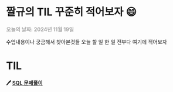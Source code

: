 # 짤규의 TIL 꾸준히 적어보자 😄

**<span style="color:gray; opacity:0.7;">오늘의 날짜: 2024년 11월 19일</span>**

수업내용이나 궁금해서 찾아본것들 오늘 할 일 한 일 전부다 여기에 적어보자


# TIL

**:pen: [SQL 문제풀이](https://github.com/Jjalkyu/Jjalkyu.github.io/blob/main/README.md)**
